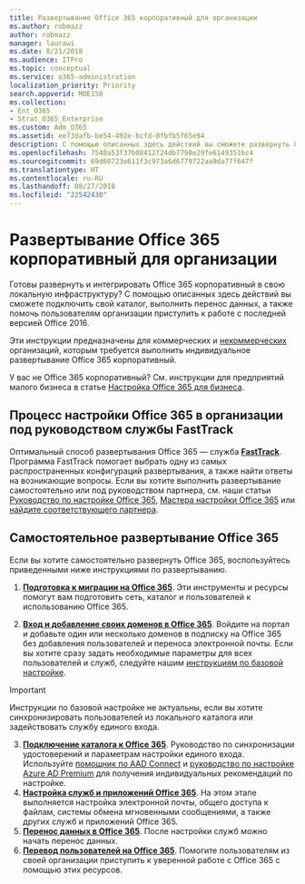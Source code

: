 ```yaml
---
title: Развертывание Office 365 корпоративный для организации
ms.author: robmazz
author: robmazz
manager: laurawi
ms.date: 8/21/2018
ms.audience: ITPro
ms.topic: conceptual
ms.service: o365-administration
localization_priority: Priority
search.appverid: MOE150
ms.collection:
- Ent_O365
- Strat_O365_Enterprise
ms.custom: Adm_O365
ms.assetid: ee73dafb-be54-492e-bcfd-0fbfb5f65e94
description: С помощью описанных здесь действий вы сможете развернуть Office 365, подключить Active Directory, выполнить перенос данных, а также помочь пользователям организации приступить к работе с последней версией Office 2016.
ms.openlocfilehash: 7540a53f37b08412f24db7798e29fe6149351bc4
ms.sourcegitcommit: 69d60723e611f3c973a6d6779722aa9da77f647f
ms.translationtype: HT
ms.contentlocale: ru-RU
ms.lasthandoff: 08/27/2018
ms.locfileid: "22542430"
---
```

# <a name="deploy-office-365-enterprise-for-your-organization"></a>Развертывание Office 365 корпоративный для организации
Готовы развернуть и интегрировать Office 365 корпоративный в свою локальную инфраструктуру? С помощью описанных здесь действий вы сможете подключить свой каталог, выполнить перенос данных, а также помочь пользователям организации приступить к работе с последней версией Office 2016.
  
Эти инструкции предназначены для коммерческих и [некоммерческих](https://go.microsoft.com/fwlink/?LinkId=627221) организаций, которым требуется выполнить индивидуальное развертывание Office 365 корпоративный. 
  
У вас не Office 365 корпоративный? См. инструкции для предприятий малого бизнеса в статье [Настройка Office 365 для бизнеса](https://support.office.com/article/6a3a29a0-e616-4713-99d1-15eda62d04fa). 
  
## <a name="guided-enterprise-office-365-setup-process-with-fasttrack"></a>Процесс настройки Office 365 в организации под руководством службы FastTrack
Оптимальный способ развертывания Office 365 — служба **[FastTrack](https://docs.microsoft.com/fasttrack)**. Программа FastTrack помогает выбрать одну из самых распространенных конфигураций развертывания, а также найти ответы на возникающие вопросы. Если вы хотите выполнить развертывание самостоятельно или под руководством партнера, см. наши статьи [Руководство по настройке Office 365](https://support.office.com/article/Set-up-Office-365-for-business-6a3a29a0-e616-4713-99d1-15eda62d04fa), [Мастера настройки Office 365](https://aka.ms/o365fasttrack) или [найдите соответствующего партнера](https://partnercenter.microsoft.com/ru-RU/pcv/search).

## <a name="self-deployment-of-office-365"></a>Самостоятельное развертывание Office 365
Если вы хотите самостоятельно развернуть Office 365, воспользуйтесь приведенными ниже инструкциями по развертыванию.

1. **[Подготовка к миграции на Office 365](get-your-organization-ready-for-office-365.md)**. Эти инструменты и ресурсы помогут вам подготовить сеть, каталог и пользователей к использованию Office 365.

2. **[Вход и добавление своих доменов в Office 365](https://portal.office.com/Domains/AddDomainWizard.aspx?Scenario=AdvancedSetup)**. Войдите на портал и добавьте один или несколько доменов в подписку на Office 365 без добавления пользователей и переноса электронной почты. Если вы хотите сразу задать необходимые параметры для всех пользователей и служб, следуйте нашим [инструкциям по базовой настройке](https://support.office.com/article/Set-up-Office-365-for-business-6a3a29a0-e616-4713-99d1-15eda62d04fa).

>[!IMPORTANT] 
>Инструкции по базовой настройке не актуальны, если вы хотите синхронизировать пользователей из локального каталога или задействовать службу единого входа.

3. **[Подключение каталога к Office 365](https://support.office.com/article/Understanding-Office-365-Identity-and-Azure-Active-Directory-06a189e7-5ec6-4af2-94bf-a22ea225a7a9)**. Руководство по синхронизации удостоверений и параметрам настройки единого входа. Используйте [помощник по AAD Connect](https://aka.ms/aadconnectpwsync) и [руководство по настройке Azure AD Premium](https://aka.ms/aadpguidance) для получения индивидуальных рекомендаций по настройке.
4. **[Настройка служб и приложений Office 365](configure-services-and-applications.md)**. На этом этапе выполняется настройка электронной почты, общего доступа к файлам, системы обмена мгновенными сообщениями, а также других служб и приложений Office 365.
5. **[Перенос данных в Office 365](migrate-data-to-office-365.md)**. После настройки служб можно начать перенос данных.
6. **[Перевод пользователей на Office 365](https://support.office.com/article/Get-started-with-Office-365-for-business-d6466f0d-5d13-464a-adcb-00906ae87029)**. Помогите пользователям из своей организации приступить к уверенной работе с Office 365 с помощью этих ресурсов.
